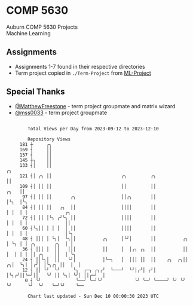 # COMP 5630
Auburn COMP 5630 Projects  
Machine Learning

## Assignments
- Assignments 1-7 found in their respective directories
- Term project copied in `./Term-Project` from [ML-Project](https://github.com/wumphlett/ML-Project)

## Special Thanks
- [@MatthewFreestone](https://github.com/MatthewFreestone) - term project groupmate and matrix wizard
- [@mss0033](https://github.com/mss0033) - term project groupmate

```

        Total Views per Day from 2023-09-12 to 2023-12-10

        Repository Views
     181 ┼     ╭╮
     169 ┤     ││
     157 ┤     ││
     145 ┼╮    ││
     133 ┤│    ││                                                           ╭╮
     121 ┤│ ╭╮ ││                          ╭╮         ╭╮                    ││
     109 ┤│ ││ ││                          ││         ││               ╭╮   ││
      97 ┤│ ││ ││       ╭╮                 ││╭╮       ││               │╰╮  │╰╮
      84 ┤│ ││ ││   ╭╮  ││                 ││││       ││               │ │  │ │              ╭╮
      72 ┤│ ││ │╰╮ ╭╯╰╮ ││                 ││││       ││               │ │  │ │              ││
      60 ┤╰╮││ │ │ │  │ ││                 ││││       ││               │ │  │ │              │╰╮
      48 ┤ │││ │ ╰╮│  ╰╮││          ╭╮     │╰╯│       ││          ╭╮   │ ╰╮ │ │ ╭╮       ╭╮  │ │
      36 ┤ │││ │  ││   │││          ││     │  │╭╮ ╭╮  ││          ││   │  │ │ │ ││ ╭╮    ││  │ ╰╮
      24 ┤ ││╰╮│  ││   ╰╯│          │╰─╮   │  │││ ││  ││    ╭╮  ╭╮││ ╭╮│  ╰╮│ │╭╯│ │╰╮╭╮ ││  │  │
      12 ┤ ││ ╰╯  ╰╯     ╰╮  ╭─╮ ╭╮╭╯  ╰───╯  ╰╯│╭╯│ ╭╯│    │╰╮╭╯││╰─╯││   ╰╯ ││ ╰╮│ ╰╯│ ││╭─╯  │
       0 ┤ ╰╯             ╰──╯ ╰─╯╰╯            ╰╯ ╰─╯ ╰────╯ ╰╯ ╰╯   ╰╯      ╰╯  ╰╯   ╰─╯╰╯    ╰──

        Chart last updated - Sun Dec 10 00:00:30 2023 UTC
        
```
